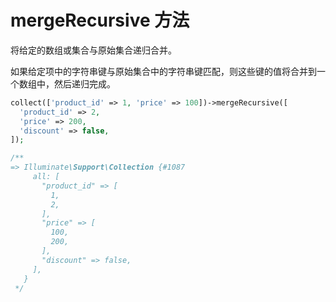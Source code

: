 # mergeRecursive 方法

将给定的数组或集合与原始集合递归合并。

如果给定项中的字符串键与原始集合中的字符串键匹配，则这些键的值将合并到一个数组中，然后递归完成。

```php
collect(['product_id' => 1, 'price' => 100])->mergeRecursive([
  'product_id' => 2,
  'price' => 200,
  'discount' => false,
]);

/**
=> Illuminate\Support\Collection {#1087
     all: [
       "product_id" => [
         1,
         2,
       ],
       "price" => [
         100,
         200,
       ],
       "discount" => false,
     ],
   }
 */
```

